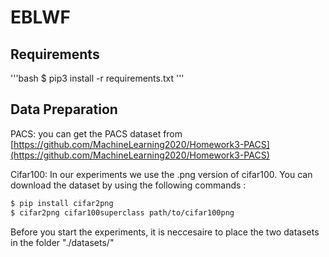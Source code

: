 # EBLWF

## Requirements
'''bash
$ pip3 install -r requirements.txt
'''

## Data Preparation

PACS: you can get the PACS dataset from [https://github.com/MachineLearning2020/Homework3-PACS](https://github.com/MachineLearning2020/Homework3-PACS)

Cifar100: In our experiments we use the .png version of cifar100.
You can download the dataset by using the following commands :

```bash
$ pip install cifar2png
$ cifar2png cifar100superclass path/to/cifar100png
```
Before you start the experiments, it is neccesaire to place the two datasets in the folder "./datasets/"

